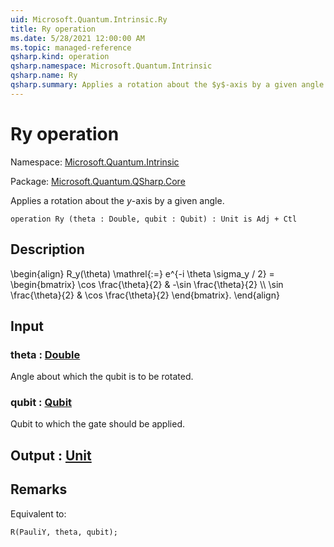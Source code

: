 ```yaml
---
uid: Microsoft.Quantum.Intrinsic.Ry
title: Ry operation
ms.date: 5/28/2021 12:00:00 AM
ms.topic: managed-reference
qsharp.kind: operation
qsharp.namespace: Microsoft.Quantum.Intrinsic
qsharp.name: Ry
qsharp.summary: Applies a rotation about the $y$-axis by a given angle.
---
```


# Ry operation

Namespace: [Microsoft.Quantum.Intrinsic](xref:Microsoft.Quantum.Intrinsic)

Package: [Microsoft.Quantum.QSharp.Core](https://nuget.org/packages/Microsoft.Quantum.QSharp.Core)


Applies a rotation about the $y$-axis by a given angle.

```qsharp
operation Ry (theta : Double, qubit : Qubit) : Unit is Adj + Ctl
```


## Description

\begin{align}R_y(\theta) \mathrel{:=}e^{-i \theta \sigma_y / 2} =\begin{bmatrix}\cos \frac{\theta}{2} & -\sin \frac{\theta}{2}  \\\\\sin \frac{\theta}{2} & \cos \frac{\theta}{2}\end{bmatrix}.\end{align}

## Input

### theta : [Double](xref:microsoft.quantum.qsharp.valueliterals#double-literals)

Angle about which the qubit is to be rotated.


### qubit : [Qubit](xref:microsoft.quantum.qsharp.valueliterals#qubit-literals)

Qubit to which the gate should be applied.



## Output : [Unit](xref:microsoft.quantum.qsharp.valueliterals#unit-literal)



## Remarks

Equivalent to:```qsharpR(PauliY, theta, qubit);```